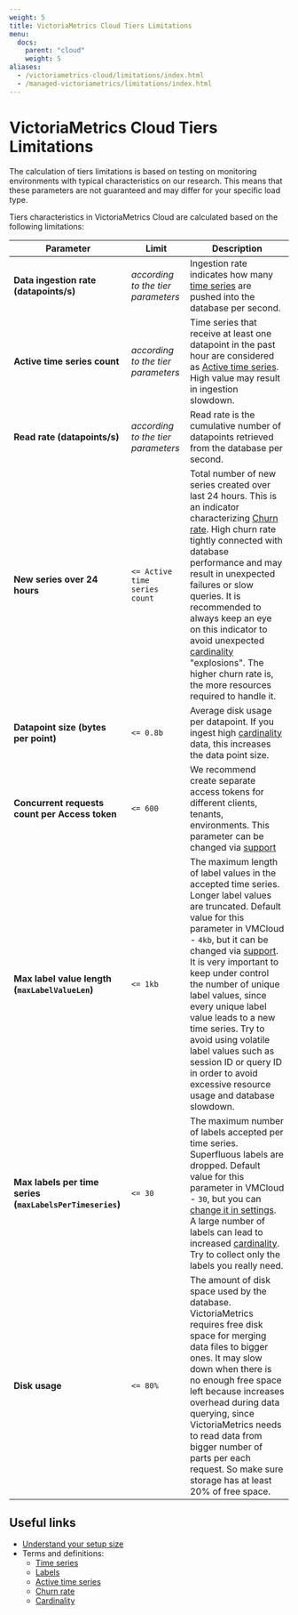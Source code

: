 ```yaml
---
weight: 5
title: VictoriaMetrics Cloud Tiers Limitations
menu:
  docs:
    parent: "cloud"
    weight: 5
aliases:
  - /victoriametrics-cloud/limitations/index.html
  - /managed-victoriametrics/limitations/index.html
---
```


# VictoriaMetrics Cloud Tiers Limitations

The calculation of tiers limitations is based on testing on monitoring environments with typical characteristics on our research. This means that these parameters are not guaranteed and may differ for your specific load type.

Tiers characteristics in VictoriaMetrics Cloud are calculated based on the following limitations:

| Parameter                                                 | Limit                              | Description                                                                                                                                                                                                                                                                                                                                                                                                                                                                                                                          |
|-----------------------------------------------------------|------------------------------------|--------------------------------------------------------------------------------------------------------------------------------------------------------------------------------------------------------------------------------------------------------------------------------------------------------------------------------------------------------------------------------------------------------------------------------------------------------------------------------------------------------------------------------------|
| **Data ingestion rate (datapoints/s)**                    | *according to the tier parameters* | Ingestion rate indicates how many [time series](https://docs.victoriametrics.com/keyconcepts/#time-series) are pushed into the database per second.                                                                                                                                                                                                                                                                                                                                                                                  |
| **Active time series count**                              | *according to the tier parameters* | Time series that receive at least one datapoint in the past hour are considered as [Active time series](https://docs.victoriametrics.com/faq/#what-is-an-active-time-series). High value may result in ingestion slowdown.                                                                                                                                                                                                                                                                                                           |
| **Read rate (datapoints/s)**                              | *according to the tier parameters* | Read rate is the cumulative number of datapoints retrieved from the database per second.                                                                                                                                                                                                                                                                                                                                                                                                                                             |
| **New series over 24 hours**                              | `<= Active time series count`      | Total number of new series created over last 24 hours. This is an indicator characterizing [Churn rate](https://docs.victoriametrics.com/faq/#what-is-high-churn-rate). High churn rate tightly connected with database performance and may result in unexpected failures or slow queries. It is recommended to always keep an eye on this indicator to avoid unexpected [cardinality](https://docs.victoriametrics.com/keyconcepts/#cardinality) "explosions". The higher churn rate is, the more resources required to handle it.  |
| **Datapoint size (bytes per point)**                      | `<= 0.8b`                          | Average disk usage per datapoint. If you ingest high [cardinality](https://docs.victoriametrics.com/keyconcepts/#cardinality) data, this increases the data point size.                                                                                                                                                                                                                                                                                                                                                              |
| **Concurrent requests count per Access token**            | `<= 600`                           | We recommend create separate access tokens for different clients, tenants, environments. This parameter can be changed via [support](support@victoriametrics.com)                                                                                                                                                                                                                                                                                                                                                                    |
| **Max label value length (`maxLabelValueLen`)**           | `<= 1kb`                           | The maximum length of label values in the accepted time series. Longer label values are truncated. Default value for this parameter in VMCloud - `4kb`, but it can be changed via [support](support@victoriametrics.com). It is very important to keep under control the number of unique label values, since every unique label value leads to a new time series. Try to avoid using volatile label values such as session ID or query ID in order to avoid excessive resource usage and database slowdown.                         |
| **Max labels per time series (`maxLabelsPerTimeseries`)** | `<= 30`                            | The maximum number of labels accepted per time series. Superfluous labels are dropped. Default value for this parameter in VMCloud - `30`, but you can [change it in settings](https://docs.victoriametrics.com/victoriametrics-cloud/quickstart/#modifying-an-existing-deployment). A large number of labels can lead to increased [cardinality](https://docs.victoriametrics.com/keyconcepts/#cardinality). Try to collect only the labels you really need.                                                                        |
| **Disk usage**                                            | `<= 80%`                           | The amount of disk space used by the database. VictoriaMetrics requires free disk space for merging data files to bigger ones. It may slow down when there is no enough free space left because increases overhead during data querying, since VictoriaMetrics needs to read data from bigger number of parts per each request. So make sure storage has at least 20% of free space.                                                                                                                                                 |

## Useful links

- [Understand your setup size](https://docs.victoriametrics.com/guides/understand-your-setup-size.html)
- Terms and definitions: 
  - [Time series](https://docs.victoriametrics.com/keyconcepts/#time-series)
  - [Labels](https://docs.victoriametrics.com/keyconcepts/#labels)
  - [Active time series](https://docs.victoriametrics.com/faq/#what-is-an-active-time-series)
  - [Churn rate](https://docs.victoriametrics.com/faq/#what-is-high-churn-rate)
  - [Cardinality](https://docs.victoriametrics.com/keyconcepts/#cardinality)
